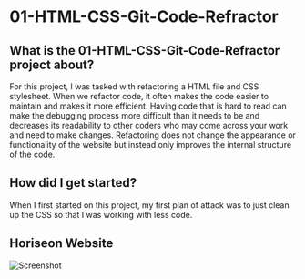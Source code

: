 # 01-HTML-CSS-Git-Code-Refractor

## What is the 01-HTML-CSS-Git-Code-Refractor project about?

For this project, I was tasked with refactoring a HTML file and CSS stylesheet.  When we refactor code, it often makes the code easier to maintain and makes it more efficient.  Having code that is hard to read can make the debugging process more difficult than it needs to be and decreases its readability to other coders who may come across your work and need to make changes.  Refactoring does not change the appearance or functionality of the website but instead only improves the internal structure of the code. 

## How did I get started?

When I first started on this project, my first plan of attack was to just clean up the CSS so that I was working with less code.

## Horiseon Website
![Screenshot](https://github.com/k-ryanhunt/01-HTML-CSS-Git-Code-Refractor/blob/main/assets/images/Screenshot%20of%20Horiseon.png)
